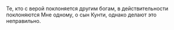 Те, кто с верой поклоняется другим богам, в действительности поклоняются Мне одному, о сын Кунти, однако делают это неправильно.